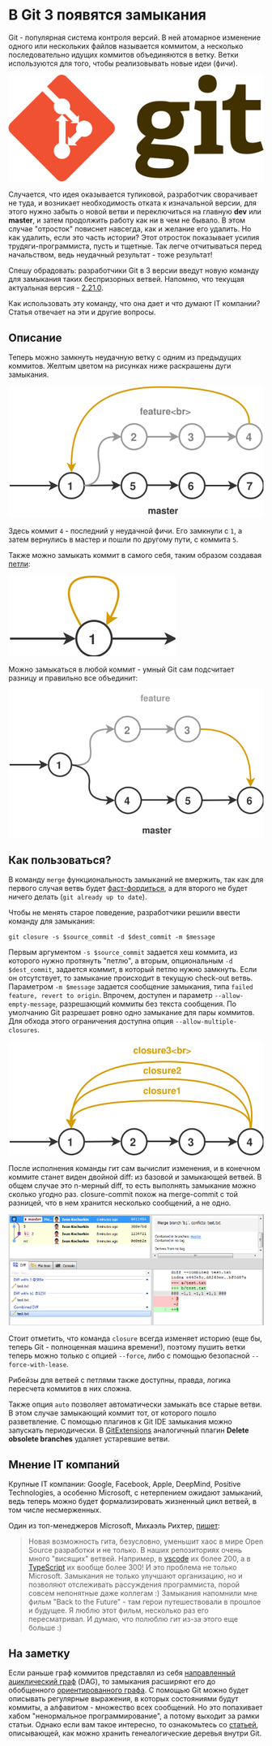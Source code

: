 # В Git 3 появятся замыкания

Git - популярная система контроля версий.
В ней атомарное изменение одного или нескольких файлов называется коммитом, а несколько
последовательно идущих коммитов объединяются в ветку.
Ветки используются для того, чтобы реализовывать новые идеи (фичи).

![Git Logo](Logo.svg)

Случается, что идея оказывается тупиковой, разработчик сворачивает не туда,
и возникает необходимость отката к изначальной версии, для этого нужно забыть о новой ветви и переключиться
на главную **dev** или **master**, и затем продолжить работу как ни в чем не бывало.
В этом случае "отросток" повиснет навсегда, как и желание его удалить.
Но как удалить, если это часть истории? Этот отросток показывает усилия
трудяги-программиста, пусть и тщетные. Так легче отчитываться перед начальством,
ведь неудачный результат - тоже результат!

Спешу обрадовать: разработчики Git в 3 версии введут новую команду для
замыкания таких беспризорных ветвей. Напомню, что текущая актуальная версия -
[2.21.0](https://git-scm.com/downloads).

Как использовать эту команду, что она дает и что думают IT компании?
Статья отвечает на эти и другие вопросы.

<cut/>

## Описание

Теперь можно замкнуть неудачную ветку с одним из предыдущих коммитов.
Желтым цветом на рисунках ниже раскрашены дуги замыкания.

![Git-Closure](Git-Closure.svg)

<!--
```graphviz
digraph {
    node [shape=circle];
    rankdir="LR";

    1 -> 5 -> 6 -> 7;
    1 -> 2 -> 3 -> 4 -> 1
    { rank = same; 2; 3; 4 }
    { rank = same; 1; 5; 6; 7 }
}
```
-->

Здесь коммит `4` - последний у неудачной фичи. Его замкнули
с `1`, а затем вернулись в мастер и пошли по другому пути, с коммита `5`.

Также можно замыкать коммит в самого себя, таким образом создавая
[петли](https://ru.wikipedia.org/wiki/%D0%9F%D0%B5%D1%82%D0%BB%D1%8F_(%D1%82%D0%B5%D0%BE%D1%80%D0%B8%D1%8F_%D0%B3%D1%80%D0%B0%D1%84%D0%BE%D0%B2)):

![Git Loop](Git-Loop.svg)

<!--
```graphviz
digraph {
    node [shape=circle];
    rankdir="LR";

    1 -> 1
}
```
-->

Можно замыкаться в любой коммит - умный Git сам подсчитает разницу и правильно
все объединит:

![Git Closure Custom](Git-Closure-Custom.svg)

<!--
```graphviz
digraph {
    node [shape=circle];
    rankdir="LR";

    1 -> 2 -> 3 -> 6;
    1 -> 4 -> 5 -> 6;
}
```
-->

## Как пользоваться?

В команду `merge` функциональность замыканий не вмержить, так как для первого
случая ветвь будет [фаст-фордиться](https://stackoverflow.com/q/9069061/1046374),
а для второго не будет ничего делать (`git already up to date`).

Чтобы не менять старое поведение, разработчики решили ввести команду для замыкания:

```
git closure -s $source_commit -d $dest_commit -m $message
```

Первым аргументом `-s $source_commit` задается хеш коммита, из которого нужно
протянуть "петлю", а вторым, опциональным `-d $dest_commit`, задается коммит,
в который петлю нужно замкнуть.
Если он отсутствует, то замыкание происходит в текущую check-out ветвь. Параметром
`-m $message` задается сообщение замыкания, типа `failed feature, revert to origin`.
Впрочем, доступен и параметр `--allow-empty-message`, разрешающий коммиты без
текста сообщения. По умолчанию Git разрешает ровно одно замыкание для пары коммитов.
Для обхода этого ограничения доступна опция `--allow-multiple-closures`.

![Git Multiple Closure](Git-Closure-Multiple.svg)

После исполнения команды гит сам вычислит изменения, и в конечном коммите станет
виден двойной diff: из базовой и замыкающей ветвей. В общем случае это n-мерный diff,
то есть выполнять замыкание можно сколько угодно раз.
closure-commit похож на merge-commit с той разницей, что в нем
хранится несколько сообщений, а не одно.

![Git Closure Merge](Git-Closure-Merge.png)

Стоит отметить, что команда `closure` всегда изменяет историю (еще бы, теперь
Git - полноценная машина времени!), поэтому пушить ветки теперь можно только
с опцией `--force`, либо с помощью безопасной `--force-with-lease`.

Рибейзы для ветвей с петлями также доступны, правда, логика пересчета коммитов в
них сложна.

Также опция `auto` позволяет автоматически замыкать все старые ветви.
В этом случае замыкающий коммит тот, от которого пошло разветвление.
С помощью плагинов к Git IDE замыкания можно запускать периодически.
В [GitExtensions](https://github.com/gitextensions/gitextensions)
аналогичный плагин **Delete obsolete branches** удаляет устаревшие ветви.

## Мнение IT компаний

Крупные IT компании: Google, Facebook, Apple, DeepMind, Positive Technologies,
а особенно Microsoft, с нетерпением ожидают замыканий, ведь теперь можно будет
формализировать жизненный цикл ветвей, в том числе несмерженных.

Один из топ-менеджеров Microsoft, Михаэль Рихтер, [пишет]():

> Новая возможность гита, безусловно, уменьшит хаос в мире Open Source разработки
и не только. В наших репозиториях очень много "висящих" ветвей.
Например, в [vscode](https://github.com/Microsoft/vscode) их более 200,
а в [TypeScript](https://github.com/Microsoft/TypeScript) их вообще более 300!
И это проблема не только Microsoft. Замыкания не только улучшают организацию,
но и позволяют отслеживать рассуждения программиста, порой совсем непонятные
даже коллегам :) Замыкания напомнили мне фильм
"Back to the Future" - там герои путешествовали в прошлое и будущее. Я люблю этот фильм,
несколько раз его пересматривал. И думаю, что полюблю гит из-за этого еще больше :)

## На заметку

Если раньше граф коммитов представлял из себя [направленный
ациклический граф](https://ru.wikipedia.org/wiki/%D0%9D%D0%B0%D0%BF%D1%80%D0%B0%D0%B2%D0%BB%D0%B5%D0%BD%D0%BD%D1%8B%D0%B9_%D0%B0%D1%86%D0%B8%D0%BA%D0%BB%D0%B8%D1%87%D0%B5%D1%81%D0%BA%D0%B8%D0%B9_%D0%B3%D1%80%D0%B0%D1%84) (DAG), то замыкания
расширяют его до обобщенного [ориентированного графа](https://ru.wikipedia.org/wiki/%D0%9E%D1%80%D0%B8%D0%B5%D0%BD%D1%82%D0%B8%D1%80%D0%BE%D0%B2%D0%B0%D0%BD%D0%BD%D1%8B%D0%B9_%D0%B3%D1%80%D0%B0%D1%84). С помощью Git можно будет описывать регулярные выражения, в которых
состояниями будут коммиты, а алфавитом - множество всех сообщений.
Но это попахивает хабом "ненормальное программирование", а потому выходит
за рамки статьи. Однако если вам такое интересно, то ознакомьтесь со
[статьей](https://habr.com/post/351158/), описывающей, как можно
хранить генеалогические деревья внутри Git.
